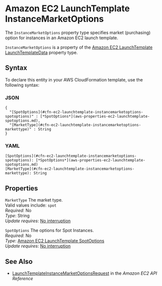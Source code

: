 # Amazon EC2 LaunchTemplate InstanceMarketOptions<a name="aws-properties-ec2-launchtemplate-instancemarketoptions"></a>

<a name="aws-properties-ec2-launchtemplate-instancemarketoptions-description"></a>The `InstanceMarketOptions` property type specifies market \(purchasing\) option for instances in an Amazon EC2 launch template\.

<a name="aws-properties-ec2-launchtemplate-instancemarketoptions-inheritance"></a> `InstanceMarketOptions` is a property of the [Amazon EC2 LaunchTemplate LaunchTemplateData](aws-properties-ec2-launchtemplate-launchtemplatedata.md) property type\.

## Syntax<a name="aws-properties-ec2-launchtemplate-instancemarketoptions-syntax"></a>

To declare this entity in your AWS CloudFormation template, use the following syntax:

### JSON<a name="aws-properties-ec2-launchtemplate-instancemarketoptions-syntax.json"></a>

```
{
  "[SpotOptions](#cfn-ec2-launchtemplate-instancemarketoptions-spotoptions)" : [*SpotOptions*](aws-properties-ec2-launchtemplate-spotoptions.md),
  "[MarketType](#cfn-ec2-launchtemplate-instancemarketoptions-markettype)" : String
}
```

### YAML<a name="aws-properties-ec2-launchtemplate-instancemarketoptions-syntax.yaml"></a>

```
[SpotOptions](#cfn-ec2-launchtemplate-instancemarketoptions-spotoptions): [*SpotOptions*](aws-properties-ec2-launchtemplate-spotoptions.md)
[MarketType](#cfn-ec2-launchtemplate-instancemarketoptions-markettype): String
```

## Properties<a name="aws-properties-ec2-launchtemplate-instancemarketoptions-properties"></a>

`MarketType`  <a name="cfn-ec2-launchtemplate-instancemarketoptions-markettype"></a>
The market type\.  
Valid values include: `spot`  
 *Required*: No  
 *Type*: String  
 *Update requires*: [No interruption](using-cfn-updating-stacks-update-behaviors.md#update-no-interrupt) 

`SpotOptions`  <a name="cfn-ec2-launchtemplate-instancemarketoptions-spotoptions"></a>
The options for Spot Instances\.  
 *Required*: No  
 *Type*: [Amazon EC2 LaunchTemplate SpotOptions](aws-properties-ec2-launchtemplate-spotoptions.md)  
 *Update requires*: [No interruption](using-cfn-updating-stacks-update-behaviors.md#update-no-interrupt) 

## See Also<a name="aws-properties-ec2-launchtemplate-instancemarketoptions-seealso"></a>
+ [LaunchTemplateInstanceMarketOptionsRequest](https://docs.aws.amazon.com/AWSEC2/latest/APIReference/API_LaunchTemplateInstanceMarketOptionsRequest.html) in the *Amazon EC2 API Reference*
